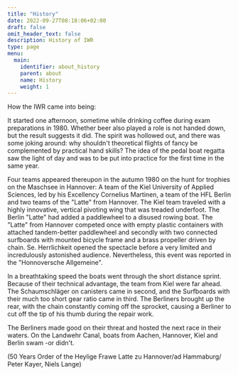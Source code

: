 ```yaml
---
title: "History"
date: 2022-09-27T08:18:06+02:00
draft: false
omit_header_text: false
description: History of IWR
type: page
menu:
  main:
    identifier: about_history
    parent: about
    name: History
    weight: 1
---
```

How the IWR came into being:

It started one afternoon, sometime while drinking coffee during exam preparations in 1980. Whether beer also played a role is not handed down, but the result suggests it did. The spirit was hollowed out, and there was some joking around: why shouldn't theoretical flights of fancy be complemented by practical hand skills? The idea of the pedal boat regatta saw the light of day and was to be put into practice for the first time in the same year.

Four teams appeared thereupon in the autumn 1980 on the hunt for trophies on the Maschsee in Hannover: A team of the Kiel University of Applied Sciences, led by his Excellency Cornelius Martinen, a team of the HFL Berlin and two teams of the "Latte" from Hannover. The Kiel team traveled with a highly innovative, vertical pivoting wing that was treaded underfoot. The Berlin "Latte" had added a paddlewheel to a disused rowing boat. The "Latte" from Hannover competed once with empty plastic containers with attached tandem-better paddlewheel and secondly with two connected surfboards with mounted bicycle frame and a brass propeller driven by chain. Se. Herrlichkeit opened the spectacle before a very limited and incredulously astonished audience. Nevertheless, this event was reported in the "Honnoversche Allgemeine".

In a breathtaking speed the boats went through the short distance sprint. Because of their technical advantage, the team from Kiel were far ahead. The Schaumschläger on canisters came in second, and the Surfboards with their much too short gear ratio came in third. The Berliners brought up the rear, with the chain constantly coming off the sprocket, causing a Berliner to cut off the tip of his thumb during the repair work.

The Berliners made good on their threat and hosted the next race in their waters. On the Landwehr Canal, boats from Aachen, Hannover, Kiel and Berlin swam -or didn't.

(50 Years Order of the Heylige Frawe Latte zu Hannover/ad Hammaburg/ Peter Kayer, Niels Lange)

